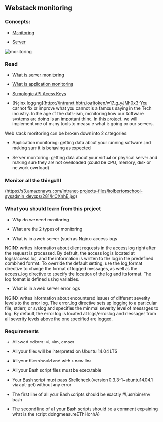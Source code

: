 ## Webstack monitoring



### Concepts:

- [Monitoring](https://intranet.hbtn.io/concepts/13)

- [Server](https://intranet.hbtn.io/concepts/67)



![monitoring](https://user-images.githubusercontent.com/6486822/31350953-fb76188e-acdd-11e7-9359-26d9a9ba6646.png)



### Read



- [What is server monitoring](https://intranet.hbtn.io/rltoken/ujTPhBAl3TvofrBE8Hlc2w)

- [What is application monitoring](https://intranet.hbtn.io/rltoken/fGzCCVr7lwNEvarE8u1HRQ)

- [Sumologic API Acess Keys](https://intranet.hbtn.io/rltoken/mdMRQFYu5rbZvhT9l3epDQ)

- [Nginx logging](https://intranet.hbtn.io/rltoken/w17_g_yJMh0x3-You cannot fix or improve what you cannot  is a famous saying in the Tech industry. In the age of the data-ism, monitoring how our Software systems are doing is an important thing. In this project, we will implement one of many tools to measure what is going on our servers.



Web stack monitoring can be broken down into 2 categories:



- Application monitoring: getting data about your running software and making sure it is behaving as expected

- Server monitoring: getting data about your virtual or physical server and making sure they are not overloaded (could be CPU, memory, disk or network overload)



### Monitor all the things!!!
(https://s3.amazonaws.com/intranet-projects-files/holbertonschool-sysadmin_devops/281/ktCXnhE.jpg)


### What you should learn from this project



- Why do we need monitoring

- What are the 2 types of monitoring

- What is in a web server (such as Nginx) access logs



NGINX writes information about client requests in the access log right after the request is processed. By default, the access log is located at logs/access.log, and the information is written to the log in the predefined combined format. To override the default setting, use the log_format directive to change the format of logged messages, as well as the access_log directive to specify the location of the log and its format. The log format is defined using variables.



- What is in a web server error logs



NGINX writes information about encountered issues of different severity levels to the error log. The error_log directive sets up logging to a particular file, stderr, or syslog and specifies the minimal severity level of messages to log. By default, the error log is located at logs/error.log and messages from all severity levels above the one specified are logged.



### Requirements



- Allowed editors: vi, vim, emacs

- All your files will be interpreted on Ubuntu 14.04 LTS

- All your files should end with a new line

- All your Bash script files must be executable

- Your Bash script must pass Shellcheck (version 0.3.3-1~ubuntu14.04.1 via apt-get) without any error

- The first line of all your Bash scripts should be exactly #!/usr/bin/env bash

- The second line of all your Bash scripts should be a comment explaining what is the script doingmeasureEThHonhA)



